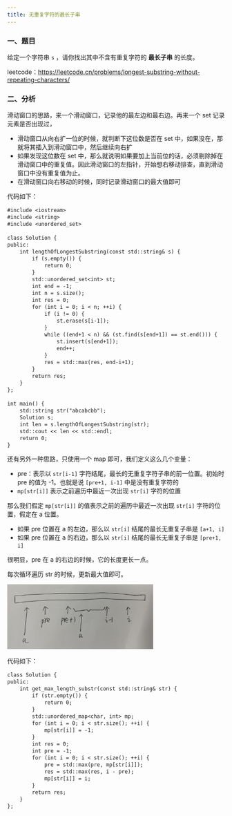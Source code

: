 ```yaml
---
title: 无重复字符的最长子串
---
```


### 一、题目

给定一个字符串 `s` ，请你找出其中不含有重复字符的 **最长子串** 的长度。

leetcode：https://leetcode.cn/problems/longest-substring-without-repeating-characters/

### 二、分析

滑动窗口的思路，来一个滑动窗口，记录他的最左边和最右边。再来一个 set 记录元素是否出现过，

- 滑动窗口从向右扩一位的时候，就判断下这位数是否在 set 中，如果没在，那就将其插入到滑动窗口中，然后继续向右扩
- 如果发现这位数在 set 中，那么就说明如果要加上当前位的话，必须剔除掉在滑动窗口中的重复值。因此滑动窗口的左指针，开始想右移动排查，直到滑动窗口中没有重复值为止。
- 在滑动窗口向右移动的时候，同时记录滑动窗口的最大值即可

代码如下：

```
#include <iostream>
#include <string>
#include <unordered_set>

class Solution {
public:
    int lengthOfLongestSubstring(const std::string& s) {
        if (s.empty()) {
            return 0;
        }
        std::unordered_set<int> st;
        int end = -1;
        int n = s.size();
        int res = 0;
        for (int i = 0; i < n; ++i) {
            if (i != 0) {
                st.erase(s[i-1]);
            }
            while ((end+1 < n) && (st.find(s[end+1]) == st.end())) {
                st.insert(s[end+1]);
                end++;
            }
            res = std::max(res, end-i+1);
        }
        return res;
    }
};

int main() {
    std::string str("abcabcbb");
    Solution s;
    int len = s.lengthOfLongestSubstring(str);
    std::cout << len << std::endl;
    return 0;
}
```

还有另外一种思路，只使用一个 map 即可，我们定义这么几个变量：

- pre：表示以 `str[i-1]` 字符结尾，最长的无重复字符子串的前一位置。初始时 pre 的值为 -1。也就是说 `[pre+1, i-1]` 中是没有重复字符的
- `mp[str[i]]` 表示之前遍历中最近一次出现 `str[i]` 字符的位置

那么我们假定 `mp[str[i]]` 的值表示之前的遍历中最近一次出现 `str[i]` 字符的位置，假定在 a 位置。

- 如果 pre 位置在 a 的左边，那么以 `str[i]` 结尾的最长无重复子串是 `[a+1, i]`
- 如果 pre 位置在 a 的右边，那么以 `str[i]` 结尾的最长无重复子串是 `[pre+1, i]`

很明显，pre 在 a 的右边的时候，它的长度更长一点。

每次循环遍历 str 的时候，更新最大值即可。

<img src="../image/无重复字符的最长子串.png" alt="s" style="zoom:33%;" />

代码如下：

```
class Solution {
public:
    int get_max_length_substr(const std::string& str) {
        if (str.empty()) {
            return 0;
        }
        std::unordered_map<char, int> mp;
        for (int i = 0; i < str.size(); ++i) {
            mp[str[i]] = -1;
        }
        int res = 0;
        int pre = -1;
        for (int i = 0; i < str.size(); ++i) {
            pre = std::max(pre, mp[str[i]]);
            res = std::max(res, i - pre);
            mp[str[i]] = i;
        }
        return res;
    }
};
```


